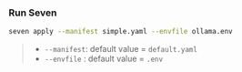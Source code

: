 ### Run Seven

```bash
seven apply --manifest simple.yaml --envfile ollama.env
```

> - `--manifest`: default value = `default.yaml`
> - `--envfile` : default value = `.env`
